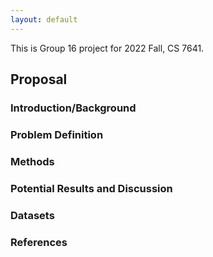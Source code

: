 ```yaml
---
layout: default
---
```


This is Group 16 project for 2022 Fall, CS 7641.

## Proposal


### Introduction/Background

### Problem Definition


### Methods

### Potential Results and Discussion

### Datasets

### References

